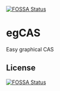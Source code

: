 [![FOSSA Status](https://app.fossa.io/api/projects/git%2Bgithub.com%2Fegcas%2Fegcas-core.svg?type=shield)](https://app.fossa.io/projects/git%2Bgithub.com%2Fegcas%2Fegcas-core?ref=badge_shield)

egCAS
=====

Easy graphical CAS


## License
[![FOSSA Status](https://app.fossa.io/api/projects/git%2Bgithub.com%2Fegcas%2Fegcas-core.svg?type=large)](https://app.fossa.io/projects/git%2Bgithub.com%2Fegcas%2Fegcas-core?ref=badge_large)